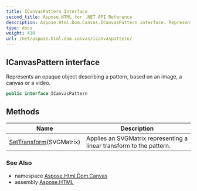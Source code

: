```yaml
---
title: ICanvasPattern Interface
second_title: Aspose.HTML for .NET API Reference
description: Aspose.Html.Dom.Canvas.ICanvasPattern interface. Represents an opaque object describing a pattern based on an image a canvas or a video
type: docs
weight: 410
url: /net/aspose.html.dom.canvas/icanvaspattern/
---
```

## ICanvasPattern interface

Represents an opaque object describing a pattern, based on an image, a canvas or a video.

```csharp
public interface ICanvasPattern
```

## Methods

| Name | Description |
| --- | --- |
| [SetTransform](../../aspose.html.dom.canvas/icanvaspattern/settransform/)(SVGMatrix) | Applies an SVGMatrix representing a linear transform to the pattern. |

### See Also

* namespace [Aspose.Html.Dom.Canvas](../../aspose.html.dom.canvas/)
* assembly [Aspose.HTML](../../)
